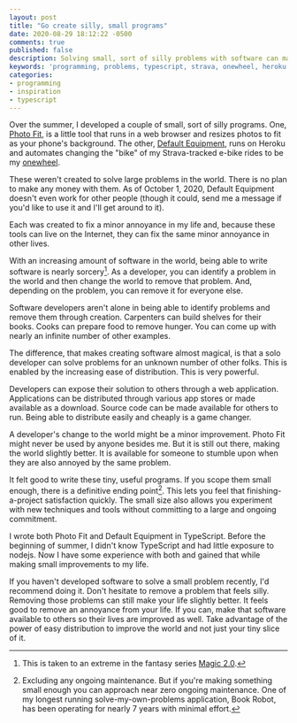```yaml
---
layout: post
title: "Go create silly, small programs"
date: 2020-08-29 18:12:22 -0500
comments: true
published: false
description: Solving small, sort of silly problems with software can make tiny improvements to the world. Go do it.
keywords: 'programming, problems, typescript, strava, onewheel, heroku'
categories: 
- programming
- inspiration
- typescript
---
```


Over the summer, I developed a couple of small, sort of silly programs.
One, [Photo Fit](https://jakemccrary.com/experiments/photo-fit/), is a little tool that runs in a web browser and resizes photos to fit as your phone's background.
The other, [Default Equipment](https://default-equipment.herokuapp.com/), runs on Heroku and automates changing the "bike" of my Strava-tracked e-bike rides to be my [onewheel](https://onewheel.com/).

These weren't created to solve large problems in the world.
There is no plan to make any money with them.
As of October 1, 2020, Default Equipment doesn't even work for other people (though it could, send me a message if you'd like to use it and I'll get around to it).

Each was created to fix a minor annoyance in my life and, because these tools can live on the Internet, they can fix the same minor annoyance in other lives.

With an increasing amount of software in the world, being able to write software is nearly sorcery[^1].
As a developer, you can identify a problem in the world and then change the world to remove that problem.
And, depending on the problem, you can remove it for everyone else.

Software developers aren't alone in being able to identify problems and remove them through creation.
Carpenters can build shelves for their books.
Cooks can prepare food to remove hunger.
You can come up with nearly an infinite number of other examples.

The difference, that makes creating software almost magical, is that a solo developer can solve problems for an unknown number of other folks.
This is enabled by the increasing ease of distribution.
This is very powerful.

Developers can expose their solution to others through a web application.
Applications can be distributed through various app stores or made available as a download.
Source code can be made available for others to run.
Being able to distribute easily and cheaply is a game changer.

A developer's change to the world might be a minor improvement.
Photo Fit might never be used by anyone besides me.
But it is still out there, making the world slightly better.
It is available for someone to stumble upon when they are also annoyed by the same problem.

It felt good to write these tiny, useful programs.
If you scope them small enough, there is a definitive ending point[^2].
This lets you feel that finishing-a-project satisfaction quickly.
The small size also allows you experiment with new techniques and tools without committing to a large and ongoing commitment.

I wrote both Photo Fit and Default Equipment in TypeScript.
Before the beginning of summer, I didn't know TypeScript and had little exposure to nodejs.
Now I have some experience with both and gained that while making small improvements to my life.

If you haven't developed software to solve a small problem recently, I'd recommend doing it.
Don't hesitate to remove a problem that feels silly.
Removing those problems can still make your life slightly better.
It feels good to remove an annoyance from your life.
If you can, make that software available to others so their lives are improved as well.
Take advantage of the power of easy distribution to improve the world and not just your tiny slice of it.

[^1]: This is taken to an extreme in the fantasy series [Magic 2.0](https://www.goodreads.com/series/131379-magic-2-0).

[^2]: Excluding any ongoing maintenance. But if you're making something small enough you can approach near zero ongoing maintenance. One of my longest running solve-my-own-problems application, Book Robot, has been operating for nearly 7 years with minimal effort.
